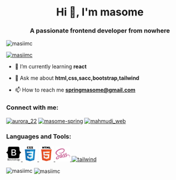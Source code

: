 <h1 align="center">Hi 👋, I'm masome</h1>
<h3 align="center">A passionate frontend developer from nowhere</h3>

<p align="left"> <img src="https://komarev.com/ghpvc/?username=masiimc&label=Profile%20views&color=0e75b6&style=flat" alt="masiimc" /> </p>

<p align="left"> <a href="https://github.com/ryo-ma/github-profile-trophy"><img src="https://github-profile-trophy.vercel.app/?username=masiimc" alt="masiimc" /></a> </p>

- 🌱 I’m currently learning **react**

- 💬 Ask me about **html,css,sacc,bootstrap,tailwind**

- 📫 How to reach me **springmasome@gmail.com**

<h3 align="left">Connect with me:</h3>
<p align="left">
<a href="https://codepen.io/aurora_22" target="blank"><img align="center" src="https://raw.githubusercontent.com/rahuldkjain/github-profile-readme-generator/master/src/images/icons/Social/codepen.svg" alt="aurora_22" height="30" width="40" /></a>
<a href="https://linkedin.com/in/masome-spring" target="blank"><img align="center" src="https://raw.githubusercontent.com/rahuldkjain/github-profile-readme-generator/master/src/images/icons/Social/linked-in-alt.svg" alt="masome-spring" height="30" width="40" /></a>
<a href="https://instagram.com/mahmudi_web" target="blank"><img align="center" src="https://raw.githubusercontent.com/rahuldkjain/github-profile-readme-generator/master/src/images/icons/Social/instagram.svg" alt="mahmudi_web" height="30" width="40" /></a>
</p>

<h3 align="left">Languages and Tools:</h3>
<p align="left"> <a href="https://getbootstrap.com" target="_blank" rel="noreferrer"> <img src="https://raw.githubusercontent.com/devicons/devicon/master/icons/bootstrap/bootstrap-plain-wordmark.svg" alt="bootstrap" width="40" height="40"/> </a> <a href="https://www.w3schools.com/css/" target="_blank" rel="noreferrer"> <img src="https://raw.githubusercontent.com/devicons/devicon/master/icons/css3/css3-original-wordmark.svg" alt="css3" width="40" height="40"/> </a> <a href="https://www.w3.org/html/" target="_blank" rel="noreferrer"> <img src="https://raw.githubusercontent.com/devicons/devicon/master/icons/html5/html5-original-wordmark.svg" alt="html5" width="40" height="40"/> </a> <a href="https://sass-lang.com" target="_blank" rel="noreferrer"> <img src="https://raw.githubusercontent.com/devicons/devicon/master/icons/sass/sass-original.svg" alt="sass" width="40" height="40"/> </a> <a href="https://tailwindcss.com/" target="_blank" rel="noreferrer"> <img src="https://www.vectorlogo.zone/logos/tailwindcss/tailwindcss-icon.svg" alt="tailwind" width="40" height="40"/> </a> </p>

<p><img align="left" src="https://github-readme-stats.vercel.app/api/top-langs?username=masiimc&show_icons=true&locale=en&layout=compact" alt="masiimc" /></p>

<p>&nbsp;<img align="center" src="https://github-readme-stats.vercel.app/api?username=masiimc&show_icons=true&locale=en" alt="masiimc" /></p>

